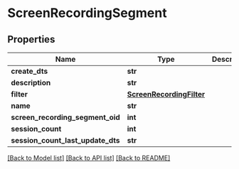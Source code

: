 # ScreenRecordingSegment

## Properties
Name | Type | Description | Notes
------------ | ------------- | ------------- | -------------
**create_dts** | **str** |  | [optional] 
**description** | **str** |  | [optional] 
**filter** | [**ScreenRecordingFilter**](ScreenRecordingFilter.md) |  | [optional] 
**name** | **str** |  | [optional] 
**screen_recording_segment_oid** | **int** |  | [optional] 
**session_count** | **int** |  | [optional] 
**session_count_last_update_dts** | **str** |  | [optional] 

[[Back to Model list]](../README.md#documentation-for-models) [[Back to API list]](../README.md#documentation-for-api-endpoints) [[Back to README]](../README.md)



